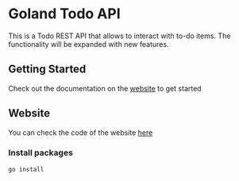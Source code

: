 # Goland Todo API

This is a Todo REST API that allows to interact with to-do items. The functionality will be expanded with
new features.

## Getting Started

Check out the documentation on the [website](https://wintersakuraa.github.io/Golang-Todo-REST-API-Site) to get started

## Website

You can check the code of the website [here](https://github.com/WinterSakuraa/Golang-Todo-REST-API-Site)

### Install packages
```
go install
```